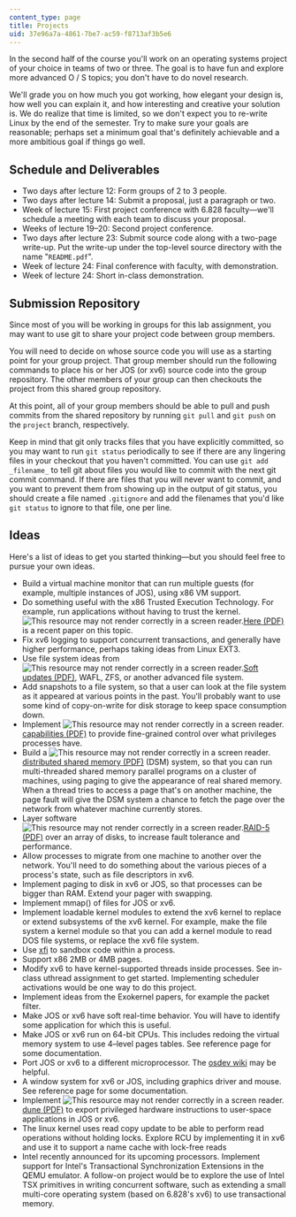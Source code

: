 ```yaml
---
content_type: page
title: Projects
uid: 37e96a7a-4861-7be7-ac59-f8713af3b5e6
---
```


In the second half of the course you'll work on an operating systems project of your choice in teams of two or three. The goal is to have fun and explore more advanced O / S topics; you don't have to do novel research.

We'll grade you on how much you got working, how elegant your design is, how well you can explain it, and how interesting and creative your solution is. We do realize that time is limited, so we don't expect you to re-write Linux by the end of the semester. Try to make sure your goals are reasonable; perhaps set a minimum goal that's definitely achievable and a more ambitious goal if things go well.

Schedule and Deliverables
-------------------------

*   Two days after lecture 12: Form groups of 2 to 3 people.
*   Two days after lecture 14: Submit a proposal, just a paragraph or two.
*   Week of lecture 15: First project conference with 6.828 faculty—we'll schedule a meeting with each team to discuss your proposal.
*   Weeks of lecture 19–20: Second project conference.
*   Two days after lecture 23: Submit source code along with a two-page write-up. Put the write-up under the top-level source directory with the name "`README.pdf`".
*   Week of lecture 24: Final conference with faculty, with demonstration.
*   Week of lecture 24: Short in-class demonstration.

Submission Repository
---------------------

Since most of you will be working in groups for this lab assignment, you may want to use git to share your project code between group members.

You will need to decide on whose source code you will use as a starting point for your group project. That group member should run the following commands to place his or her JOS (or xv6) source code into the group repository. The other members of your group can then checkouts the project from this shared group repository.

At this point, all of your group members should be able to pull and push commits from the shared repository by running `git pull` and `git push` on the `project` branch, respectively.

Keep in mind that git only tracks files that you have explicitly committed, so you may want to run `git status` periodically to see if there are any lingering files in your checkout that you haven't committed. You can use `git add _filename_` to tell git about files you would like to commit with the next git commit command. If there are files that you will never want to commit, and you want to prevent them from showing up in the output of git status, you should create a file named `.gitignore` and add the filenames that you'd like `git status` to ignore to that file, one per line.

Ideas
-----

Here's a list of ideas to get you started thinking—but you should feel free to pursue your own ideas.

*   Build a virtual machine monitor that can run multiple guests (for example, multiple instances of JOS), using x86 VM support.
*   Do something useful with the x86 Trusted Execution Technology. For example, run applications without having to trust the kernel. ![This resource may not render correctly in a screen reader.](/images/inacessible.gif)[Here (PDF)](http://www.usenix.org/system/files/conference/osdi12/osdi12-final-51.pdf) is a recent paper on this topic.
*   Fix xv6 logging to support concurrent transactions, and generally have higher performance, perhaps taking ideas from Linux EXT3.
*   Use file system ideas from ![This resource may not render correctly in a screen reader.](/images/inacessible.gif)[Soft updates (PDF)](http://www.ece.cmu.edu/~ganger/papers/osdi94.pdf), WAFL, ZFS, or another advanced file system.
*   Add snapshots to a file system, so that a user can look at the file system as it appeared at various points in the past. You'll probably want to use some kind of copy-on-write for disk storage to keep space consumption down.
*   Implement ![This resource may not render correctly in a screen reader.](/images/inacessible.gif)[capabilities (PDF)](http://pdos.csail.mit.edu/6.828/2012/readings/mazieres-hotos6.pdf) to provide fine-grained control over what privileges processes have.
*   Build a ![This resource may not render correctly in a screen reader.](/images/inacessible.gif)[distributed shared memory (PDF)](http://www.cise.ufl.edu/~nemo/cop5615/chow/ch7.pdf) (DSM) system, so that you can run multi-threaded shared memory parallel programs on a cluster of machines, using paging to give the appearance of real shared memory. When a thread tries to access a page that's on another machine, the page fault will give the DSM system a chance to fetch the page over the network from whatever machine currently stores.
*   Layer software ![This resource may not render correctly in a screen reader.](/images/inacessible.gif)[RAID-5 (PDF)](http://www.cs.cmu.edu/~garth/RAIDpaper/Patterson88.pdf) over an array of disks, to increase fault tolerance and performance.
*   Allow processes to migrate from one machine to another over the network. You'll need to do something about the various pieces of a process's state, such as file descriptors in xv6.
*   Implement paging to disk in xv6 or JOS, so that processes can be bigger than RAM. Extend your pager with swapping.
*   Implement mmap() of files for JOS or xv6.
*   Implement loadable kernel modules to extend the xv6 kernel to replace or extend subsystems of the xv6 kernel. For example, make the file system a kernel module so that you can add a kernel module to read DOS file systems, or replace the xv6 file system.
*   Use [xfi](http://static.usenix.org/event/osdi06/tech/erlingsson.html) to sandbox code within a process.
*   Support x86 2MB or 4MB pages.
*   Modify xv6 to have kernel-supported threads inside processes. See in-class uthread assignment to get started. Implementing scheduler activations would be one way to do this project.
*   Implement ideas from the Exokernel papers, for example the packet filter.
*   Make JOS or xv6 have soft real-time behavior. You will have to identify some application for which this is useful.
*   Make JOS or xv6 run on 64-bit CPUs. This includes redoing the virtual memory system to use 4–level pages tables. See reference page for some documentation.
*   Port JOS or xv6 to a different microprocessor. The [osdev wiki](http://wiki.osdev.org/Main_Page) may be helpful.
*   A window system for xv6 or JOS, including graphics driver and mouse. See reference page for some documentation.
*   Implement ![This resource may not render correctly in a screen reader.](/images/inacessible.gif)[dune (PDF)](http://www.usenix.org/system/files/conference/osdi12/osdi12-final-117.pdf) to export privileged hardware instructions to user-space applications in JOS or xv6.
*   The linux kernel uses read copy update to be able to perform read operations without holding locks. Explore RCU by implementing it in xv6 and use it to support a name cache with lock-free reads
*   Intel recently announced for its upcoming processors. Implement support for Intel's Transactional Synchronization Extensions in the QEMU emulator. A follow-on project would be to explore the use of Intel TSX primitives in writing concurrent software, such as extending a small multi-core operating system (based on 6.828's xv6) to use transactional memory.